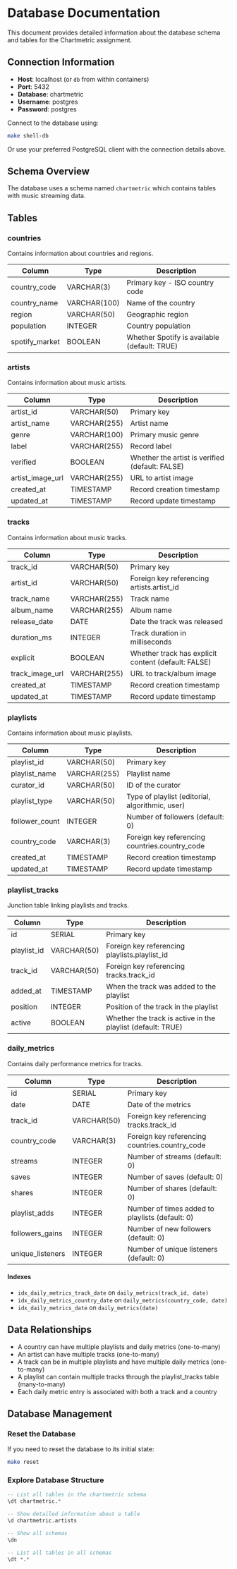 # Database Documentation

This document provides detailed information about the database schema and tables for the Chartmetric assignment.

## Connection Information

- **Host**: localhost (or `db` from within containers)
- **Port**: 5432
- **Database**: chartmetric
- **Username**: postgres
- **Password**: postgres

Connect to the database using:

```bash
make shell-db
```

Or use your preferred PostgreSQL client with the connection details above.

## Schema Overview

The database uses a schema named `chartmetric` which contains tables with music streaming data.

## Tables

### countries

Contains information about countries and regions.

| Column         | Type         | Description                                  |
| -------------- | ------------ | -------------------------------------------- |
| country_code   | VARCHAR(3)   | Primary key - ISO country code               |
| country_name   | VARCHAR(100) | Name of the country                          |
| region         | VARCHAR(50)  | Geographic region                            |
| population     | INTEGER      | Country population                           |
| spotify_market | BOOLEAN      | Whether Spotify is available (default: TRUE) |

### artists

Contains information about music artists.

| Column           | Type         | Description                                     |
| ---------------- | ------------ | ----------------------------------------------- |
| artist_id        | VARCHAR(50)  | Primary key                                     |
| artist_name      | VARCHAR(255) | Artist name                                     |
| genre            | VARCHAR(100) | Primary music genre                             |
| label            | VARCHAR(255) | Record label                                    |
| verified         | BOOLEAN      | Whether the artist is verified (default: FALSE) |
| artist_image_url | VARCHAR(255) | URL to artist image                             |
| created_at       | TIMESTAMP    | Record creation timestamp                       |
| updated_at       | TIMESTAMP    | Record update timestamp                         |

### tracks

Contains information about music tracks.

| Column          | Type         | Description                                         |
| --------------- | ------------ | --------------------------------------------------- |
| track_id        | VARCHAR(50)  | Primary key                                         |
| artist_id       | VARCHAR(50)  | Foreign key referencing artists.artist_id           |
| track_name      | VARCHAR(255) | Track name                                          |
| album_name      | VARCHAR(255) | Album name                                          |
| release_date    | DATE         | Date the track was released                         |
| duration_ms     | INTEGER      | Track duration in milliseconds                      |
| explicit        | BOOLEAN      | Whether track has explicit content (default: FALSE) |
| track_image_url | VARCHAR(255) | URL to track/album image                            |
| created_at      | TIMESTAMP    | Record creation timestamp                           |
| updated_at      | TIMESTAMP    | Record update timestamp                             |

### playlists

Contains information about music playlists.

| Column         | Type         | Description                                     |
| -------------- | ------------ | ----------------------------------------------- |
| playlist_id    | VARCHAR(50)  | Primary key                                     |
| playlist_name  | VARCHAR(255) | Playlist name                                   |
| curator_id     | VARCHAR(50)  | ID of the curator                               |
| playlist_type  | VARCHAR(50)  | Type of playlist (editorial, algorithmic, user) |
| follower_count | INTEGER      | Number of followers (default: 0)                |
| country_code   | VARCHAR(3)   | Foreign key referencing countries.country_code  |
| created_at     | TIMESTAMP    | Record creation timestamp                       |
| updated_at     | TIMESTAMP    | Record update timestamp                         |

### playlist_tracks

Junction table linking playlists and tracks.

| Column      | Type        | Description                                                 |
| ----------- | ----------- | ----------------------------------------------------------- |
| id          | SERIAL      | Primary key                                                 |
| playlist_id | VARCHAR(50) | Foreign key referencing playlists.playlist_id               |
| track_id    | VARCHAR(50) | Foreign key referencing tracks.track_id                     |
| added_at    | TIMESTAMP   | When the track was added to the playlist                    |
| position    | INTEGER     | Position of the track in the playlist                       |
| active      | BOOLEAN     | Whether the track is active in the playlist (default: TRUE) |

### daily_metrics

Contains daily performance metrics for tracks.

| Column           | Type        | Description                                     |
| ---------------- | ----------- | ----------------------------------------------- |
| id               | SERIAL      | Primary key                                     |
| date             | DATE        | Date of the metrics                             |
| track_id         | VARCHAR(50) | Foreign key referencing tracks.track_id         |
| country_code     | VARCHAR(3)  | Foreign key referencing countries.country_code  |
| streams          | INTEGER     | Number of streams (default: 0)                  |
| saves            | INTEGER     | Number of saves (default: 0)                    |
| shares           | INTEGER     | Number of shares (default: 0)                   |
| playlist_adds    | INTEGER     | Number of times added to playlists (default: 0) |
| followers_gains  | INTEGER     | Number of new followers (default: 0)            |
| unique_listeners | INTEGER     | Number of unique listeners (default: 0)         |

#### Indexes

- `idx_daily_metrics_track_date` on `daily_metrics(track_id, date)`
- `idx_daily_metrics_country_date` on `daily_metrics(country_code, date)`
- `idx_daily_metrics_date` on `daily_metrics(date)`

## Data Relationships

- A country can have multiple playlists and daily metrics (one-to-many)
- An artist can have multiple tracks (one-to-many)
- A track can be in multiple playlists and have multiple daily metrics (one-to-many)
- A playlist can contain multiple tracks through the playlist_tracks table (many-to-many)
- Each daily metric entry is associated with both a track and a country

## Database Management

### Reset the Database

If you need to reset the database to its initial state:

```bash
make reset
```

### Explore Database Structure

```sql
-- List all tables in the chartmetric schema
\dt chartmetric.*

-- Show detailed information about a table
\d chartmetric.artists

-- Show all schemas
\dn

-- List all tables in all schemas
\dt *.*
```
